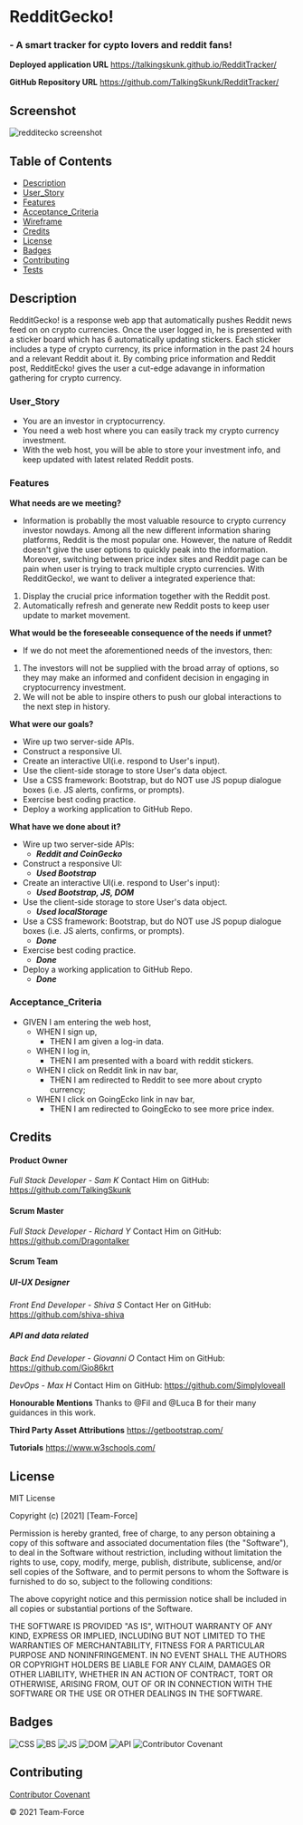 # RedditGecko!

### - A smart tracker for cypto lovers and reddit fans!

**Deployed application URL**
https://talkingskunk.github.io/RedditTracker/

**GitHub Repository URL**
https://github.com/TalkingSkunk/RedditTracker/

## Screenshot

![redditecko screenshot](./Assets/Image/screenshot.png)

## Table of Contents

- [Description](#description)
- [User_Story](#user_Story)
- [Features](#features)
- [Acceptance_Criteria](#acceptance_Criteria)
- [Wireframe](#wireframe)
- [Credits](#credits)
- [License](#license)
- [Badges](#badges)
- [Contributing](#contributing)
- [Tests](#tests)

## Description

RedditGecko! is a response web app that automatically pushes Reddit news feed on on crypto currencies. Once the user logged in, he is presented with a sticker board which has 6 automatically updating stickers. Each sticker includes a type of crypto currency, its price information in the past 24 hours and a relevant Reddit about it. By combing price information and Reddit post, RedditEcko! gives the user a cut-edge adavange in information gathering for crypto currency.

### User_Story

- You are an investor in cryptocurrency.
- You need a web host where you can easily track my crypto currency investment.
- With the web host, you will be able to store your investment info, and keep updated with latest related Reddit posts.

### Features

**What needs are we meeting?**

- Information is probablly the most valuable resource to crypto currency investor nowdays. Among all the new different information sharing platforms, Reddit is the most popular one. However, the nature of Reddit doesn't give the user options to quickly peak into the information. Moreover, switching between price index sites and Reddit page can be pain when user is trying to track multiple crypto currencies. With RedditGecko!, we want to deliver a integrated experience that:

1. Display the crucial price information together with the Reddit post.
2. Automatically refresh and generate new Reddit posts to keep user update to market movement.

**What would be the foreseeable consequence of the needs if unmet?**

- If we do not meet the aforementioned needs of the investors, then:

1. The investors will not be supplied with the broad array of options, so they may make an informed and confident decision in engaging in cryptocurrency investment.
2. We will not be able to inspire others to push our global interactions to the next step in history.

**What were our goals?**

- Wire up two server-side APIs.
- Construct a responsive UI.
- Create an interactive UI(i.e. respond to User's input).
- Use the client-side storage to store User's data object.
- Use a CSS framework: Bootstrap, but do NOT use JS popup dialogue boxes (i.e. JS alerts, confirms, or prompts).
- Exercise best coding practice.
- Deploy a working application to GitHub Repo.

**What have we done about it?**

- Wire up two server-side APIs:
  - **_Reddit and CoinGecko_**
- Construct a responsive UI:
  - **_Used Bootstrap_**
- Create an interactive UI(i.e. respond to User's input):
  - **_Used Bootstrap, JS, DOM_**
- Use the client-side storage to store User's data object.
  - **_Used localStorage_**
- Use a CSS framework: Bootstrap, but do NOT use JS popup dialogue boxes (i.e. JS alerts, confirms, or prompts).
  - **_Done_**
- Exercise best coding practice.
  - **_Done_**
- Deploy a working application to GitHub Repo.
  - **_Done_**

### Acceptance_Criteria

- GIVEN I am entering the web host,
  - WHEN I sign up,
    - THEN I am given a log-in data.
  - WHEN I log in,
    - THEN I am presented with a board with reddit stickers.
  - WHEN I click on Reddit link in nav bar,
    - THEN I am redirected to Reddit to see more about crypto currency;
  - WHEN I click on GoingEcko link in nav bar,
    - THEN I am redirected to GoingEcko to see more price index.

## Credits

#### Product Owner

_Full Stack Developer - Sam K_
Contact Him on GitHub: https://github.com/TalkingSkunk

#### Scrum Master

_Full Stack Developer - Richard Y_
Contact Him on GitHub: https://github.com/Dragontalker

#### Scrum Team

##### UI-UX Designer

_Front End Developer - Shiva S_
Contact Her on GitHub: https://github.com/shiva-shiva

##### API and data related

_Back End Developer - Giovanni O_
Contact Him on GitHub: https://github.com/Gio86krt

_DevOps - Max H_
Contact Him on GitHub: https://github.com/Simplyloveall

**Honourable Mentions**
Thanks to @Fil and @Luca B for their many guidances in this work.

**Third Party Asset Attributions**
https://getbootstrap.com/

**Tutorials**
https://www.w3schools.com/

## License

MIT License

Copyright (c) [2021] [Team-Force]

Permission is hereby granted, free of charge, to any person obtaining a copy
of this software and associated documentation files (the "Software"), to deal
in the Software without restriction, including without limitation the rights
to use, copy, modify, merge, publish, distribute, sublicense, and/or sell
copies of the Software, and to permit persons to whom the Software is
furnished to do so, subject to the following conditions:

The above copyright notice and this permission notice shall be included in all
copies or substantial portions of the Software.

THE SOFTWARE IS PROVIDED "AS IS", WITHOUT WARRANTY OF ANY KIND, EXPRESS OR
IMPLIED, INCLUDING BUT NOT LIMITED TO THE WARRANTIES OF MERCHANTABILITY,
FITNESS FOR A PARTICULAR PURPOSE AND NONINFRINGEMENT. IN NO EVENT SHALL THE
AUTHORS OR COPYRIGHT HOLDERS BE LIABLE FOR ANY CLAIM, DAMAGES OR OTHER
LIABILITY, WHETHER IN AN ACTION OF CONTRACT, TORT OR OTHERWISE, ARISING FROM,
OUT OF OR IN CONNECTION WITH THE SOFTWARE OR THE USE OR OTHER DEALINGS IN THE
SOFTWARE.

## Badges

![CSS](https://img.shields.io/badge/HTML%2FCSS-100%25-blue)
![BS](https://img.shields.io/badge/Bootstrap%205.0-Rebel-purple)
![JS](https://img.shields.io/badge/JavaScript-Strife-purple)
![DOM](https://img.shields.io/badge/DOM-Destiny-critical)
![API](https://img.shields.io/badge/API-Reconciled-informational)
![Contributor Covenant](https://img.shields.io/badge/Contributor%20Covenant-v2.0%20adopted-ff69b4.svg)

## Contributing

[Contributor Covenant](https://www.contributor-covenant.org/version/2/0/code_of_conduct/code_of_conduct.md)

&copy; 2021 Team-Force
